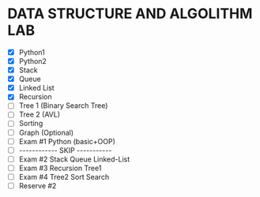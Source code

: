 # DATA STRUCTURE AND ALGOLITHM LAB
- [x] Python1
- [x] Python2
- [x] Stack
- [x] Queue
- [x] Linked List
- [x] Recursion
- [ ] Tree 1 (Binary Search Tree)
- [ ] Tree 2 (AVL)
- [ ] Sorting
- [ ] Graph (Optional)
- [ ] Exam #1 Python (basic+OOP)
- [ ] ------------ SKIP -----------
- [ ] Exam #2 Stack Queue Linked-List
- [ ] Exam #3 Recursion Tree1
- [ ] Exam #4 Tree2 Sort Search
- [ ] Reserve #2